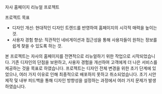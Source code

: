 자사 홈페이지 리뉴얼 프로젝트 

프로젝트 목표
- 디자인 개선: 현대적인 디자인 트렌드를 반영하여 홈페이지의 시각적 매력을 높이는 것.
- 사용자 경험 향상: 직관적인 네비게이션과 접근성을 통해 사용자들이 원하는 정보를 쉽게 찾을 수 있도록 하는 것.

본 프로젝트는 자사의 홈페이지를 전면적으로 리뉴얼하기 위한 작업으로 시작되었습니다. 기존 디자인의 단점을 보완하고, 사용자 경험을 개선하여 고객에게 더 나은 서비스를 제공하는 것을 목표로 하였습니다.
프로젝트는 디자인 전체 변경을 위한 초기 단계에 있었으나, 여러 가지 이유로 인해 최종적으로 배포하지 못하고 취소되었습니다. 초기 시안 제작 및 내부 피드백을 통해 디자인 방향성을 설정하는 과정에서 여러 가지 문제가 발생하였습니다.
